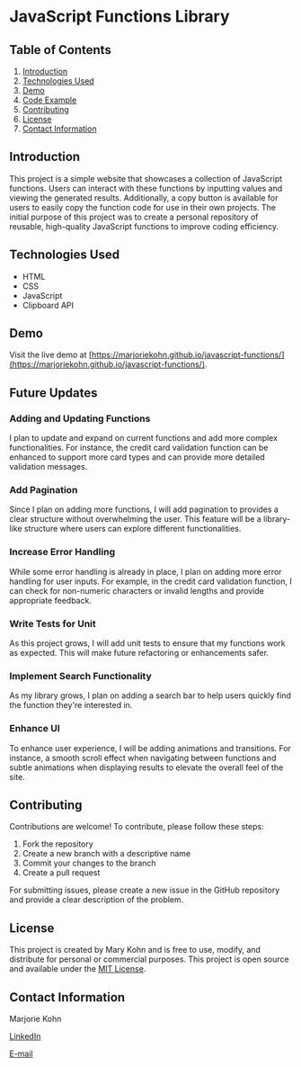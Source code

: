 # JavaScript Functions Library

## Table of Contents

1. [Introduction](#introduction)
2. [Technologies Used](#technologies-used)
3. [Demo](#demo)
4. [Code Example](#code-example)
5. [Contributing](#contributing)
6. [License](#license)
7. [Contact Information](#contact-information)

## Introduction

This project is a simple website that showcases a collection of JavaScript functions. Users can interact with these functions by inputting values and viewing the generated results. Additionally, a copy button is available for users to easily copy the function code for use in their own projects. The initial purpose of this project was to create a personal repository of reusable, high-quality JavaScript functions to improve coding efficiency.

## Technologies Used

- HTML
- CSS
- JavaScript
- Clipboard API

## Demo

Visit the live demo at [https://marjoriekohn.github.io/javascript-functions/](https://marjoriekohn.github.io/javascript-functions/).

## Future Updates
 ### Adding and Updating Functions
I plan to update and expand on current functions and add more complex functionalities. For instance, the credit card validation function can be enhanced to support more card types and can provide more detailed validation messages.

 ### Add Pagination
Since I plan on adding more functions, I will add pagination to provides a clear structure without overwhelming the user. This feature will be a library-like structure where users can explore different functionalities.

 ### Increase Error Handling
While some error handling is already in place, I plan on adding more error handling for user inputs. For example, in the credit card validation function, I can check for non-numeric characters or invalid lengths and provide appropriate feedback.

 ### Write Tests for Unit
As this project grows, I will add unit tests to ensure that my functions work as expected. This will make future refactoring or enhancements safer.

 ### Implement Search Functionality
As my library grows, I plan on adding a search bar to help users quickly find the function they're interested in.

 ### Enhance UI
To enhance user experience, I will be adding animations and transitions. For instance, a smooth scroll effect when navigating between functions and subtle animations when displaying results to elevate the overall feel of the site.


## Contributing

Contributions are welcome! To contribute, please follow these steps:

1. Fork the repository
2. Create a new branch with a descriptive name
3. Commit your changes to the branch
4. Create a pull request

For submitting issues, please create a new issue in the GitHub repository and provide a clear description of the problem.

## License

This project is created by Mary Kohn and is free to use, modify, and distribute for personal or commercial purposes.
This project is open source and available under the [MIT License](LICENSE).

## Contact Information

Marjorie Kohn

[LinkedIn](www.linkedin/in/marjoriekohn)

[E-mail](mailto:marymkohn@gmail.com)


